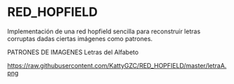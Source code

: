 # RED_HOPFIELD
Implementación de una red hopfield sencilla para reconstruir letras corruptas dadas ciertas imágenes como patrones.

PATRONES DE IMAGENES
Letras del Alfabeto

https://raw.githubusercontent.com/KattyGZC/RED_HOPFIELD/master/letraA.png
